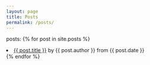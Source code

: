 ```yaml
---
layout: page
title: Posts
permalink: /posts/
---
```



posts:
{% for post in site.posts %}
<li>
	<a href="{{ post.url }}">{{ post.title }}</a> by {{ post.author }} from {{ post.date }}
</li>
{% endfor %}
